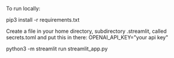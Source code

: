 To run locally:

pip3 install -r requirements.txt

Create a file in your home directory, subdirectory .streamlit, called secrets.toml and put this in there:
OPENAI_API_KEY="your api key"

python3 -m streamlit run streamlit_app.py



